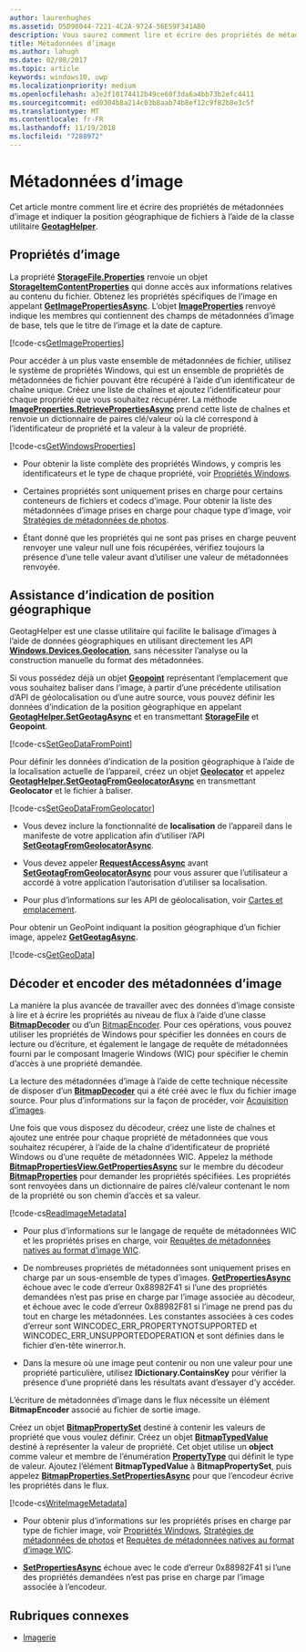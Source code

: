 ```yaml
---
author: laurenhughes
ms.assetid: D5D98044-7221-4C2A-9724-56E59F341AB0
description: Vous saurez comment lire et écrire des propriétés de métadonnées d’image et indiquer la position géographique de fichiers à l’aide de la classe GeotagHelper.
title: Métadonnées d’image
ms.author: lahugh
ms.date: 02/08/2017
ms.topic: article
keywords: windows10, uwp
ms.localizationpriority: medium
ms.openlocfilehash: a3e2f10174412b49ce60f3da6a4bb73b2efc4411
ms.sourcegitcommit: ed0304b8a214c03b8aab74b8ef12c9f82b8e3c5f
ms.translationtype: MT
ms.contentlocale: fr-FR
ms.lasthandoff: 11/19/2018
ms.locfileid: "7288972"
---
```

# <a name="image-metadata"></a>Métadonnées d’image



Cet article montre comment lire et écrire des propriétés de métadonnées d’image et indiquer la position géographique de fichiers à l’aide de la classe utilitaire [**GeotagHelper**](https://msdn.microsoft.com/library/windows/apps/dn903683).

## <a name="image-properties"></a>Propriétés d’image

La propriété [**StorageFile.Properties**](https://msdn.microsoft.com/library/windows/apps/br227225) renvoie un objet [**StorageItemContentProperties**](https://msdn.microsoft.com/library/windows/apps/hh770642) qui donne accès aux informations relatives au contenu du fichier. Obtenez les propriétés spécifiques de l’image en appelant [**GetImagePropertiesAsync**](https://msdn.microsoft.com/library/windows/apps/hh770646). L’objet [**ImageProperties**](https://msdn.microsoft.com/library/windows/apps/br207718) renvoyé indique les membres qui contiennent des champs de métadonnées d’image de base, tels que le titre de l’image et la date de capture.

[!code-cs[GetImageProperties](./code/ImagingWin10/cs/MainPage.xaml.cs#SnippetGetImageProperties)]

Pour accéder à un plus vaste ensemble de métadonnées de fichier, utilisez le système de propriétés Windows, qui est un ensemble de propriétés de métadonnées de fichier pouvant être récupéré à l’aide d’un identificateur de chaîne unique. Créez une liste de chaînes et ajoutez l’identificateur pour chaque propriété que vous souhaitez récupérer. La méthode [**ImageProperties.RetrievePropertiesAsync**](https://msdn.microsoft.com/library/windows/apps/br207732) prend cette liste de chaînes et renvoie un dictionnaire de paires clé/valeur où la clé correspond à l’identificateur de propriété et la valeur à la valeur de propriété.

[!code-cs[GetWindowsProperties](./code/ImagingWin10/cs/MainPage.xaml.cs#SnippetGetWindowsProperties)]

-   Pour obtenir la liste complète des propriétés Windows, y compris les identificateurs et le type de chaque propriété, voir [Propriétés Windows](https://msdn.microsoft.com/library/windows/desktop/dd561977).

-   Certaines propriétés sont uniquement prises en charge pour certains conteneurs de fichiers et codecs d’image. Pour obtenir la liste des métadonnées d’image prises en charge pour chaque type d’image, voir [Stratégies de métadonnées de photos](https://msdn.microsoft.com/library/windows/desktop/ee872003).

-   Étant donné que les propriétés qui ne sont pas prises en charge peuvent renvoyer une valeur null une fois récupérées, vérifiez toujours la présence d’une telle valeur avant d’utiliser une valeur de métadonnées renvoyée.

## <a name="geotag-helper"></a>Assistance d’indication de position géographique

GeotagHelper est une classe utilitaire qui facilite le balisage d’images à l’aide de données géographiques en utilisant directement les API [**Windows.Devices.Geolocation**](https://msdn.microsoft.com/library/windows/apps/br225603), sans nécessiter l’analyse ou la construction manuelle du format des métadonnées.

Si vous possédez déjà un objet [**Geopoint**](https://msdn.microsoft.com/library/windows/apps/dn263675) représentant l’emplacement que vous souhaitez baliser dans l’image, à partir d’une précédente utilisation d’API de géolocalisation ou d’une autre source, vous pouvez définir les données d’indication de la position géographique en appelant [**GeotagHelper.SetGeotagAsync**](https://msdn.microsoft.com/library/windows/apps/dn903685) et en transmettant [**StorageFile**](https://msdn.microsoft.com/library/windows/apps/br227171) et **Geopoint**.

[!code-cs[SetGeoDataFromPoint](./code/ImagingWin10/cs/MainPage.xaml.cs#SnippetSetGeoDataFromPoint)]

Pour définir les données d’indication de la position géographique à l’aide de la localisation actuelle de l’appareil, créez un objet [**Geolocator**](https://msdn.microsoft.com/library/windows/apps/br225534) et appelez [**GeotagHelper.SetGeotagFromGeolocatorAsync**](https://msdn.microsoft.com/library/windows/apps/dn903686) en transmettant **Geolocator** et le fichier à baliser.

[!code-cs[SetGeoDataFromGeolocator](./code/ImagingWin10/cs/MainPage.xaml.cs#SnippetSetGeoDataFromGeolocator)]

-   Vous devez inclure la fonctionnalité de **localisation** de l’appareil dans le manifeste de votre application afin d’utiliser l’API [**SetGeotagFromGeolocatorAsync**](https://msdn.microsoft.com/library/windows/apps/dn903686).

-   Vous devez appeler [**RequestAccessAsync**](https://msdn.microsoft.com/library/windows/apps/dn859152) avant [**SetGeotagFromGeolocatorAsync**](https://msdn.microsoft.com/library/windows/apps/dn903686) pour vous assurer que l’utilisateur a accordé à votre application l’autorisation d’utiliser sa localisation.

-   Pour plus d’informations sur les API de géolocalisation, voir [Cartes et emplacement](https://msdn.microsoft.com/library/windows/apps/mt219699).

Pour obtenir un GeoPoint indiquant la position géographique d’un fichier image, appelez [**GetGeotagAsync**](https://msdn.microsoft.com/library/windows/apps/dn903684).

[!code-cs[GetGeoData](./code/ImagingWin10/cs/MainPage.xaml.cs#SnippetGetGeoData)]

## <a name="decode-and-encode-image-metadata"></a>Décoder et encoder des métadonnées d’image

La manière la plus avancée de travailler avec des données d’image consiste à lire et à écrire les propriétés au niveau de flux à l’aide d’une classe [**BitmapDecoder**](https://msdn.microsoft.com/library/windows/apps/br226176) ou d’un [BitmapEncoder](bitmapencoder-options-reference.md). Pour ces opérations, vous pouvez utiliser les propriétés de Windows pour spécifier les données en cours de lecture ou d’écriture, et également le langage de requête de métadonnées fourni par le composant Imagerie Windows (WIC) pour spécifier le chemin d’accès à une propriété demandée.

La lecture des métadonnées d’image à l’aide de cette technique nécessite de disposer d’un [**BitmapDecoder**](https://msdn.microsoft.com/library/windows/apps/br226176) qui a été créé avec le flux du fichier image source. Pour plus d’informations sur la façon de procéder, voir [Acquisition d’images](imaging.md).

Une fois que vous disposez du décodeur, créez une liste de chaînes et ajoutez une entrée pour chaque propriété de métadonnées que vous souhaitez récupérer, à l’aide de la chaîne d’identificateur de propriété Windows ou d’une requête de métadonnées WIC. Appelez la méthode [**BitmapPropertiesView.GetPropertiesAsync**](https://msdn.microsoft.com/library/windows/apps/br226250) sur le membre du décodeur [**BitmapProperties**](https://msdn.microsoft.com/library/windows/apps/br226248) pour demander les propriétés spécifiées. Les propriétés sont renvoyées dans un dictionnaire de paires clé/valeur contenant le nom de la propriété ou son chemin d’accès et sa valeur.

[!code-cs[ReadImageMetadata](./code/ImagingWin10/cs/MainPage.xaml.cs#SnippetReadImageMetadata)]

-   Pour plus d’informations sur le langage de requête de métadonnées WIC et les propriétés prises en charge, voir [Requêtes de métadonnées natives au format d’image WIC](https://msdn.microsoft.com/library/windows/desktop/ee719904).

-   De nombreuses propriétés de métadonnées sont uniquement prises en charge par un sous-ensemble de types d’images. [**GetPropertiesAsync**](https://msdn.microsoft.com/library/windows/apps/br226250) échoue avec le code d’erreur 0x88982F41 si l’une des propriétés demandées n’est pas prise en charge par l’image associée au décodeur, et échoue avec le code d’erreur 0x88982F81 si l’image ne prend pas du tout en charge les métadonnées. Les constantes associées à ces codes d’erreur sont WINCODEC\_ERR\_PROPERTYNOTSUPPORTED et WINCODEC\_ERR\_UNSUPPORTEDOPERATION et sont définies dans le fichier d’en-tête winerror.h.
-   Dans la mesure où une image peut contenir ou non une valeur pour une propriété particulière, utilisez **IDictionary.ContainsKey** pour vérifier la présence d’une propriété dans les résultats avant d’essayer d’y accéder.

L’écriture de métadonnées d’image dans le flux nécessite un élément **BitmapEncoder** associé au fichier de sortie image.

Créez un objet [**BitmapPropertySet**](https://msdn.microsoft.com/library/windows/apps/hh974338) destiné à contenir les valeurs de propriété que vous voulez définir. Créez un objet [**BitmapTypedValue**](https://msdn.microsoft.com/library/windows/apps/hh700687) destiné à représenter la valeur de propriété. Cet objet utilise un **object** comme valeur et membre de l’énumération [**PropertyType**](https://msdn.microsoft.com/library/windows/apps/br225871) qui définit le type de valeur. Ajoutez l’élément **BitmapTypedValue** à **BitmapPropertySet**, puis appelez [**BitmapProperties.SetPropertiesAsync**](https://msdn.microsoft.com/library/windows/apps/br226252) pour que l’encodeur écrive les propriétés dans le flux.

[!code-cs[WriteImageMetadata](./code/ImagingWin10/cs/MainPage.xaml.cs#SnippetWriteImageMetadata)]

-   Pour obtenir plus d’informations sur les propriétés prises en charge par type de fichier image, voir [Propriétés Windows](https://msdn.microsoft.com/library/windows/desktop/dd561977), [Stratégies de métadonnées de photos](https://msdn.microsoft.com/library/windows/desktop/ee872003) et [Requêtes de métadonnées natives au format d’image WIC](https://msdn.microsoft.com/library/windows/desktop/ee719904).

-   [**SetPropertiesAsync**](https://msdn.microsoft.com/library/windows/apps/br226252) échoue avec le code d’erreur 0x88982F41 si l’une des propriétés demandées n’est pas prise en charge par l’image associée à l’encodeur.

## <a name="related-topics"></a>Rubriques connexes

* [Imagerie](imaging.md)
 

 




